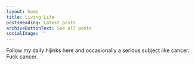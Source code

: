 ```yaml
---
layout: home
title: Living Life
postsHeading: Latest posts
archiveButtonText: See all posts
socialImage: ''
---
```

Follow my daily hijinks here and occasionally a serious subject like cancer. Fuck cancer.